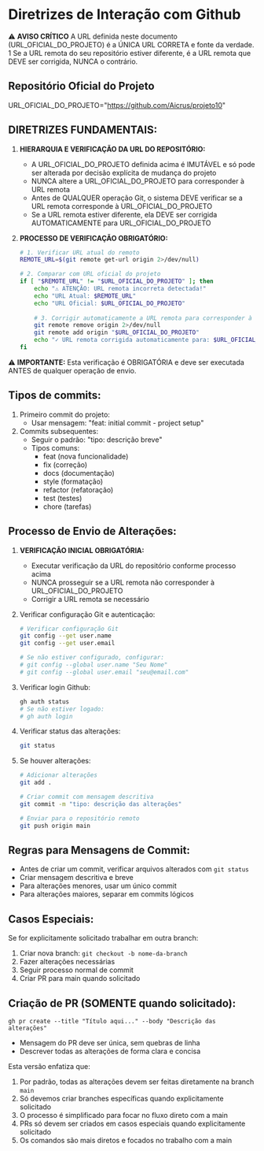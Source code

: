 # Diretrizes de Interação com Github

⚠️ **AVISO CRÍTICO**
A URL definida neste documento (URL_OFICIAL_DO_PROJETO) é a ÚNICA URL CORRETA e fonte da verdade. 1
Se a URL remota do seu repositório estiver diferente, é a URL remota que DEVE ser corrigida, NUNCA o contrário.

## Repositório Oficial do Projeto
URL_OFICIAL_DO_PROJETO="https://github.com/Aicrus/projeto10"

## DIRETRIZES FUNDAMENTAIS:

1. **HIERARQUIA E VERIFICAÇÃO DA URL DO REPOSITÓRIO:**
   - A URL_OFICIAL_DO_PROJETO definida acima é IMUTÁVEL e só pode ser alterada por decisão explícita de mudança do projeto
   - NUNCA altere a URL_OFICIAL_DO_PROJETO para corresponder à URL remota
   - Antes de QUALQUER operação Git, o sistema DEVE verificar se a URL remota corresponde à URL_OFICIAL_DO_PROJETO
   - Se a URL remota estiver diferente, ela DEVE ser corrigida AUTOMATICAMENTE para URL_OFICIAL_DO_PROJETO

2. **PROCESSO DE VERIFICAÇÃO OBRIGATÓRIO:**
   ```bash
   # 1. Verificar URL atual do remoto
   REMOTE_URL=$(git remote get-url origin 2>/dev/null)

   # 2. Comparar com URL oficial do projeto
   if [ "$REMOTE_URL" != "$URL_OFICIAL_DO_PROJETO" ]; then
       echo "⚠️ ATENÇÃO: URL remota incorreta detectada!"
       echo "URL Atual: $REMOTE_URL"
       echo "URL Oficial: $URL_OFICIAL_DO_PROJETO"
       
       # 3. Corrigir automaticamente a URL remota para corresponder à oficial
       git remote remove origin 2>/dev/null
       git remote add origin "$URL_OFICIAL_DO_PROJETO"
       echo "✓ URL remota corrigida automaticamente para: $URL_OFICIAL_DO_PROJETO"
   fi
   ```

⚠️ **IMPORTANTE:** Esta verificação é OBRIGATÓRIA e deve ser executada ANTES de qualquer operação de envio.

## Tipos de commits:

1. Primeiro commit do projeto:
    - Usar mensagem: "feat: initial commit - project setup"
2. Commits subsequentes:
    - Seguir o padrão: "tipo: descrição breve"
    - Tipos comuns:
        - feat (nova funcionalidade)
        - fix (correção)
        - docs (documentação)
        - style (formatação)
        - refactor (refatoração)
        - test (testes)
        - chore (tarefas)

## Processo de Envio de Alterações:

1. **VERIFICAÇÃO INICIAL OBRIGATÓRIA:**
   - Executar verificação da URL do repositório conforme processo acima
   - NUNCA prosseguir se a URL remota não corresponder à URL_OFICIAL_DO_PROJETO
   - Corrigir a URL remota se necessário

2. Verificar configuração Git e autenticação:
    ```bash
    # Verificar configuração Git
    git config --get user.name
    git config --get user.email
    
    # Se não estiver configurado, configurar:
    # git config --global user.name "Seu Nome"
    # git config --global user.email "seu@email.com"
    ```
    
3. Verificar login Github:
    ```bash
    gh auth status
    # Se não estiver logado:
    # gh auth login
    ```
    
4. Verificar status das alterações:
    ```bash
    git status
    ```
    
5. Se houver alterações:
    ```bash
    # Adicionar alterações
    git add .
    
    # Criar commit com mensagem descritiva
    git commit -m "tipo: descrição das alterações"
    
    # Enviar para o repositório remoto
    git push origin main
    ```

## Regras para Mensagens de Commit:
- Antes de criar um commit, verificar arquivos alterados com `git status`
- Criar mensagem descritiva e breve
- Para alterações menores, usar um único commit
- Para alterações maiores, separar em commits lógicos

## Casos Especiais:
Se for explicitamente solicitado trabalhar em outra branch:

1. Criar nova branch: `git checkout -b nome-da-branch`
2. Fazer alterações necessárias
3. Seguir processo normal de commit
4. Criar PR para main quando solicitado

## Criação de PR (SOMENTE quando solicitado):
`gh pr create --title "Título aqui..." --body "Descrição das alterações"`

- Mensagem do PR deve ser única, sem quebras de linha
- Descrever todas as alterações de forma clara e concisa

Esta versão enfatiza que:
1. Por padrão, todas as alterações devem ser feitas diretamente na branch `main`
2. Só devemos criar branches específicas quando explicitamente solicitado
3. O processo é simplificado para focar no fluxo direto com a main
4. PRs só devem ser criados em casos especiais quando explicitamente solicitado
5. Os comandos são mais diretos e focados no trabalho com a main
